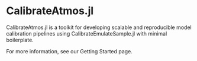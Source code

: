 # CalibrateAtmos.jl

CalibrateAtmos.jl is a toolkit for developing scalable and reproducible model 
calibration pipelines using CalibrateEmulateSample.jl with minimal boilerplate.

For more information, see our Getting Started page.
